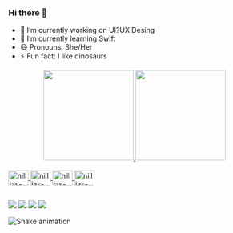 ### Hi there 👋

- 🔭 I’m currently working on UI?UX Desing
- 🌱 I’m currently learning Swift
- 😄 Pronouns: She/Her
- ⚡ Fun fact: I like dinosaurs

<!-- Estatus do git -->
<div align="center">
  <a href="https://github.com/nillias">
  <img height="180em" src="https://github-readme-stats.vercel.app/api?username=nillias&show_icons=true&theme=onedark&include_all_commits=true&count_private=true"/>
  <img height="180em" src="https://github-readme-stats.vercel.app/api/top-langs/?username=nillias&layout=compact&langs_count=7&theme=onedark"/>
</div>
  
<!-- Icons das ferramentas e linguagens -->
  <div style="display: inline_block"><br>
  <img align="center" alt="nillias-figma" height="30" width="40" src="https://cdn.jsdelivr.net/gh/devicons/devicon/icons/figma/figma-original.svg">
  <img align="center" alt="nillias-illus" height="30" width="40" src="https://cdn.jsdelivr.net/gh/devicons/devicon/icons/illustrator/illustrator-plain.svg">
  <img align="center" alt="nillias-ps" height="30" width="40" src="https://cdn.jsdelivr.net/gh/devicons/devicon/icons/photoshop/photoshop-plain.svg">
  <img align="center" alt="nillias-swift" height="30" width="40" src="https://cdn.jsdelivr.net/gh/devicons/devicon/icons/swift/swift-original.svg">
  
  ##

 <!-- Redes Sociais -->   
 <div> 
  <a href="https://instagram.com/nillias" target="_blank"><img src="https://img.shields.io/badge/-Instagram-%23E4405F?style=for-the-badge&logo=instagram&logoColor=white" target="_blank"></a>
 <a href="https://www.behance.net/nnillias" target="_blank"><img src="https://img.shields.io/badge/-Behance-blue?style=for-the-badge&logo=behance&logoColor=white" target="_blank"></a> 
  <a href = "mailto:nilliasusa@gmail.com"><img src="https://img.shields.io/badge/-Gmail-%23333?style=for-the-badge&logo=gmail&logoColor=white" target="_blank"></a>
  <a href="https://www.linkedin.com/in/nillias" target="_blank"><img src="https://img.shields.io/badge/-LinkedIn-%230077B5?style=for-the-badge&logo=linkedin&logoColor=white" target="_blank"></a>
   
 ![Snake animation](https://github.com/nillias/nillias/blob/output/github-contribution-grid-snake.svg)
   
  <div>
  



